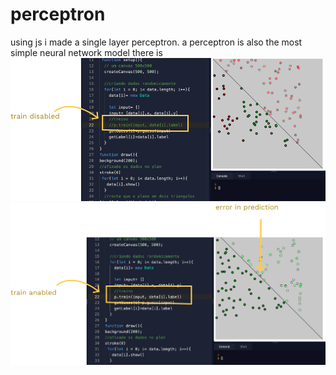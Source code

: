 # perceptron 

using js i made a single layer perceptron.  a perceptron is also the most simple neural network model there is 
<img src="images/without-train.png">
<img src="images/with-train.png">


